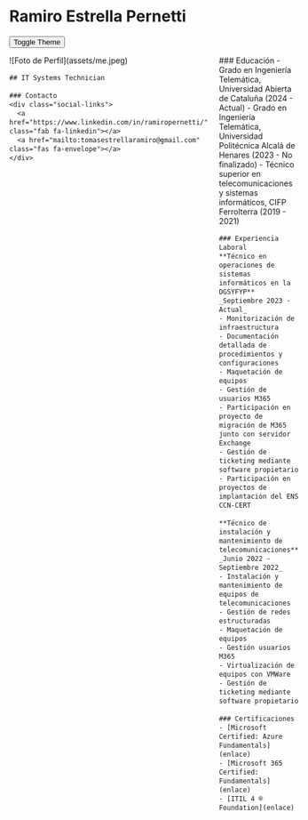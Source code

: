 # Ramiro Estrella Pernetti

<link rel="stylesheet" href="https://cdnjs.cloudflare.com/ajax/libs/font-awesome/6.0.0-beta3/css/all.min.css">
<link rel="stylesheet" href="assets/css/styles.css">

<script>
  function setTheme(themeName) {
    localStorage.setItem('theme', themeName);
    document.documentElement.setAttribute('data-theme', themeName);
  }

  function toggleTheme() {
    if (localStorage.getItem('theme') === 'dark') {
      setTheme('light');
    } else {
      setTheme('dark');
    }
  }

  (function () {
    if (localStorage.getItem('theme') === 'dark') {
      setTheme('dark');
    } else {
      setTheme('light');
    }
  })();
</script>

<button onclick="toggleTheme()">Toggle Theme</button>

<div style="display: flex; align-items: flex-start;">
  <div style="flex: 1; margin-right: 20px;">
    ![Foto de Perfil](assets/me.jpeg)

    ## IT Systems Technician

    ### Contacto
    <div class="social-links">
      <a href="https://www.linkedin.com/in/ramiropernetti/" class="fab fa-linkedin"></a>
      <a href="mailto:tomasestrellaramiro@gmail.com" class="fas fa-envelope"></a>
    </div>
  </div>

  <div style="flex: 2;">
    ### Educación
    - Grado en Ingeniería Telemática, Universidad Abierta de Cataluña (2024 - Actual)
    - Grado en Ingeniería Telemática, Universidad Politécnica Alcalá de Henares (2023 - No finalizado)
    - Técnico superior en telecomunicaciones y sistemas informáticos, CIFP Ferrolterra (2019 - 2021)

    ### Experiencia Laboral
    **Técnico en operaciones de sistemas informáticos en la DGSYFYP**  
    _Septiembre 2023 - Actual_
    - Monitorización de infraestructura
    - Documentación detallada de procedimientos y configuraciones
    - Maquetación de equipos
    - Gestión de usuarios M365
    - Participación en proyecto de migración de M365 junto con servidor Exchange
    - Gestión de ticketing mediante software propietario
    - Participación en proyectos de implantación del ENS CCN-CERT

    **Técnico de instalación y mantenimiento de telecomunicaciones**  
    _Junio 2022 - Septiembre 2022_
    - Instalación y mantenimiento de equipos de telecomunicaciones
    - Gestión de redes estructuradas
    - Maquetación de equipos
    - Gestión usuarios M365
    - Virtualización de equipos con VMWare
    - Gestión de ticketing mediante software propietario

    ### Certificaciones
    - [Microsoft Certified: Azure Fundamentals](enlace)
    - [Microsoft 365 Certified: Fundamentals](enlace)
    - [ITIL 4 ® Foundation](enlace)
  </div>
</div>

